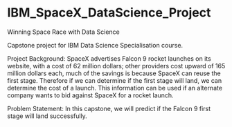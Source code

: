 # IBM_SpaceX_DataScience_Project
Winning Space Race with Data Science

Capstone project for IBM Data Science Specialisation course.

Project Background: SpaceX advertises Falcon 9 rocket launches on its website,
with a cost of 62 million dollars; other providers cost upward of 165 million dollars each,
much of the savings is because SpaceX can reuse the first stage. 
Therefore if we can determine if the first stage will land, we can determine the cost of a launch. 
This information can be used if an alternate company wants to bid against SpaceX for a rocket launch.

Problem Statement: In this capstone, we will predict if the Falcon 9 first stage will land successfully.
